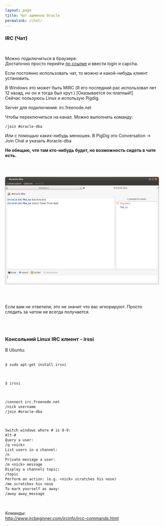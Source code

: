 ```yaml
---
layout: page
title: Чат админов Oracle
permalink: /chat/
---
```



<h3>IRC (Чат)</h3><br/>


Можно подключиться в браузере:<br/>
Достаточно просто перейти <a href="http://webchat.freenode.net/?channels=%23oracle-dba">по ссылке</a> и ввести login и capcha.


Если постоянно использовать чат, то можно и какой-нибудь клиент установить.

В Windows это может быть MIRC (Я его последний рас использовал лет 12 назад, но он и тогда был крут.) [Оказывается он платный!]<br/>
Сейчас пользуюсь Linux и использую Pigdig.

Server для подключения: irc.freenode.net

Чтобы переключиться на канал. Можно выполнить команду:


    /join #oracle-dba

Или с помощью каких-нибудь менюшек. В PigDig это Conversation -> Join Chat и указать #oracle-dba


<strong>Не обещаю, что там кто-нибудь будет, но возможность сидеть в чате есть.</strong>

<br/><br/>

<div align="center">
    <img src="/website/chat/pigdig.png" border="0" alt="PigDig chat"
    />
</div>

<br/><br/>

Если вам не ответили, это не значит что вас игнорируют. Просто следить за чатом не всегда получается.

<br/><br/>


<h3>Консольний Linux IRC клиент - irssi</h3>

В Ubuntu: <br/><br/>

    $ sudo apt-get install irssi

<br/>

    $ irssi

<br/>

    /connect irc.freenode.net
    /nick username
    /join #oracle-dba


<br/>

    Switch windows where # is 0-9:
    Alt-#
    Query a user:
    /q <nick>
    List users in a channel:
    /n
    Private message a user:
    /m <nick> message
    Display a channels topic:
    /topic
    Perform an action: (e.g. <nick> scratches his nose)
    /me scratches his nose
    To mark yourself as away:
    /away away_message



<br/><br/>
Команды:<br/>
http://www.ircbeginner.com/ircinfo/ircc-commands.html
